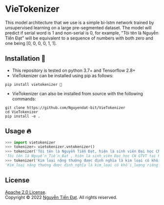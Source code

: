 # VieTokenizer

This model architecture that we use is a simple bi-lstm network trained by unsupervised learning on a large pre-segmented dataset. The model will predict if serial word is 1 and non-serial is 0, for example, "Tôi tên là Nguyễn Tiến Đạt" will be equivalent to a sequence of numbers with both zero and one being [0, 0, 0, 0, 1, 1]. 

## Installation 🎉
- This repository is tested on python 3.7+ and Tensorflow 2.8+
- VieTokenizer can be installed using pip as follows:
```
pip install vietokenizer 🍰
```
- VieTokenizer can also be installed from source with the following commands: 
```
git clone https://github.com/Nguyendat-bit/VieTokenizer
cd VieTokenizer
pip install -e . 
```
## Usage 🔥
```python
>>> import vietokenizer
>>> tokenizer= vietokenizer.vntokenizer()
>>> tokenizer('Tôi tên là Nguyễn Tiến Đạt, hiện là sinh viên Đại học CN GTVT tại Hà Nội.')
'Tôi tên là Nguyễn_Tiến_Đạt , hiện là sinh_viên Đại_học CN GTVT tại Hà_Nội .'
>>> tokenizer('Kim loại nặng thường được định nghĩa là kim loại có khối lượng riêng, khối lượng nguyên tử hoặc số hiệu nguyên tử lớn.')
'Kim_loại nặng thường được định_nghĩa là kim_loại có khối_lượng riêng , khối_lượng nguyên_tử hoặc số_hiệu nguyên_tử lớn .'
```

## License
[Apache 2.0 License](https://github.com/Nguyendat-bit/VieTokenizer). <br>
Copyright &copy; 2022 [Nguyễn Tiến Đạt](https://github.com/Nguyendat-bit). All rights reserved.

